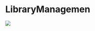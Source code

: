 <h1>LibraryManagemen</h1>
<img style="display:felx;margin:0;" src="https://lottiefiles.com/animations/book-animation-DzTOIbprrp"></img>


